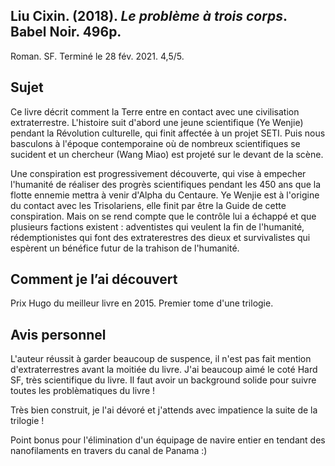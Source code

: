 ## Liu Cixin. (2018). _Le problème à trois corps_. Babel Noir. 496p.

Roman. SF. Terminé le 28 fév. 2021. 4,5/5.

## Sujet

Ce livre décrit comment la Terre entre en contact avec une civilisation extraterrestre. L'histoire suit d'abord une jeune scientifique (Ye Wenjie) pendant la Révolution culturelle, qui finit affectée à un projet SETI. Puis nous basculons à l'époque contemporaine où de nombreux scientifiques se sucident et un chercheur (Wang Miao) est projeté sur le devant de la scène.

Une conspiration est progressivement découverte, qui vise à empecher l'humanité de réaliser des progrès scientifiques pendant les 450 ans que la flotte ennemie mettra à venir d'Alpha du Centaure. Ye Wenjie est à l'origine du contact avec les Trisolariens, elle finit par être la Guide de cette conspiration. Mais on se rend compte que le contrôle lui a échappé et que plusieurs factions existent : adventistes qui veulent la fin de l'humanité, rédemptionistes qui font des extraterestres des dieux et survivalistes qui espèrent un bénéfice futur de la trahison de l'humanité.

## Comment je l’ai découvert

Prix Hugo du meilleur livre en 2015. Premier tome d'une trilogie.

## Avis personnel

L'auteur réussit à garder beaucoup de suspence, il n'est pas fait mention d'extraterrestres avant la moitiée du livre. J'ai beaucoup aimé le coté Hard SF, très scientifique du livre. Il faut avoir un background solide pour suivre toutes les problèmatiques du livre !

Très bien construit, je l'ai dévoré et j'attends avec impatience la suite de la trilogie !

Point bonus pour l'élimination d'un équipage de navire entier en tendant des nanofilaments en travers du canal de Panama :)